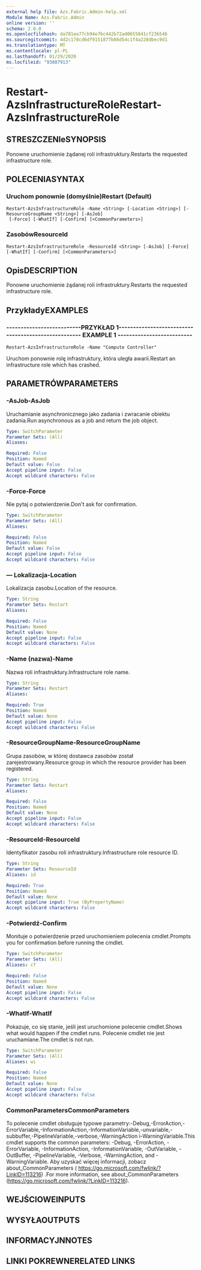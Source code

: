 ```yaml
---
external help file: Azs.Fabric.Admin-help.xml
Module Name: Azs.Fabric.Admin
online version: ''
schema: 2.0.0
ms.openlocfilehash: da781ee77cb94e7bc442b72ad0655041cf23b546
ms.sourcegitcommit: 4d2c178cd6df9151877b08d54c1f4a228dbec9d1
ms.translationtype: MT
ms.contentlocale: pl-PL
ms.lasthandoff: 01/29/2020
ms.locfileid: "93887913"
---
```

# <span data-ttu-id="d0c92-101">Restart-AzsInfrastructureRole</span><span class="sxs-lookup"><span data-stu-id="d0c92-101">Restart-AzsInfrastructureRole</span></span>

## <span data-ttu-id="d0c92-102">STRESZCZENIe</span><span class="sxs-lookup"><span data-stu-id="d0c92-102">SYNOPSIS</span></span>
<span data-ttu-id="d0c92-103">Ponowne uruchomienie żądanej roli infrastruktury.</span><span class="sxs-lookup"><span data-stu-id="d0c92-103">Restarts the requested infrastructure role.</span></span>

## <span data-ttu-id="d0c92-104">POLECENIA</span><span class="sxs-lookup"><span data-stu-id="d0c92-104">SYNTAX</span></span>

### <span data-ttu-id="d0c92-105">Uruchom ponownie (domyślnie)</span><span class="sxs-lookup"><span data-stu-id="d0c92-105">Restart (Default)</span></span>
```
Restart-AzsInfrastructureRole -Name <String> [-Location <String>] [-ResourceGroupName <String>] [-AsJob]
 [-Force] [-WhatIf] [-Confirm] [<CommonParameters>]
```

### <span data-ttu-id="d0c92-106">Zasobów</span><span class="sxs-lookup"><span data-stu-id="d0c92-106">ResourceId</span></span>
```
Restart-AzsInfrastructureRole -ResourceId <String> [-AsJob] [-Force] [-WhatIf] [-Confirm] [<CommonParameters>]
```

## <span data-ttu-id="d0c92-107">Opis</span><span class="sxs-lookup"><span data-stu-id="d0c92-107">DESCRIPTION</span></span>
<span data-ttu-id="d0c92-108">Ponowne uruchomienie żądanej roli infrastruktury.</span><span class="sxs-lookup"><span data-stu-id="d0c92-108">Restarts the requested infrastructure role.</span></span>

## <span data-ttu-id="d0c92-109">Przykłady</span><span class="sxs-lookup"><span data-stu-id="d0c92-109">EXAMPLES</span></span>

### <span data-ttu-id="d0c92-110">--------------------------PRZYKŁAD 1--------------------------</span><span class="sxs-lookup"><span data-stu-id="d0c92-110">-------------------------- EXAMPLE 1 --------------------------</span></span>
```
Restart-AzsInfrastructureRole -Name "Compute Controller"
```

<span data-ttu-id="d0c92-111">Uruchom ponownie rolę infrastruktury, która uległa awarii.</span><span class="sxs-lookup"><span data-stu-id="d0c92-111">Restart an infrastructure role which has crashed.</span></span>

## <span data-ttu-id="d0c92-112">PARAMETRÓW</span><span class="sxs-lookup"><span data-stu-id="d0c92-112">PARAMETERS</span></span>

### <span data-ttu-id="d0c92-113">-AsJob</span><span class="sxs-lookup"><span data-stu-id="d0c92-113">-AsJob</span></span>
<span data-ttu-id="d0c92-114">Uruchamianie asynchronicznego jako zadania i zwracanie obiektu zadania.</span><span class="sxs-lookup"><span data-stu-id="d0c92-114">Run asynchronous as a job and return the job object.</span></span>

```yaml
Type: SwitchParameter
Parameter Sets: (All)
Aliases: 

Required: False
Position: Named
Default value: False
Accept pipeline input: False
Accept wildcard characters: False
```

### <span data-ttu-id="d0c92-115">-Force</span><span class="sxs-lookup"><span data-stu-id="d0c92-115">-Force</span></span>
<span data-ttu-id="d0c92-116">Nie pytaj o potwierdzenie.</span><span class="sxs-lookup"><span data-stu-id="d0c92-116">Don't ask for confirmation.</span></span>

```yaml
Type: SwitchParameter
Parameter Sets: (All)
Aliases: 

Required: False
Position: Named
Default value: False
Accept pipeline input: False
Accept wildcard characters: False
```

### <span data-ttu-id="d0c92-117">— Lokalizacja</span><span class="sxs-lookup"><span data-stu-id="d0c92-117">-Location</span></span>
<span data-ttu-id="d0c92-118">Lokalizacja zasobu.</span><span class="sxs-lookup"><span data-stu-id="d0c92-118">Location of the resource.</span></span>

```yaml
Type: String
Parameter Sets: Restart
Aliases: 

Required: False
Position: Named
Default value: None
Accept pipeline input: False
Accept wildcard characters: False
```

### <span data-ttu-id="d0c92-119">-Name (nazwa)</span><span class="sxs-lookup"><span data-stu-id="d0c92-119">-Name</span></span>
<span data-ttu-id="d0c92-120">Nazwa roli infrastruktury.</span><span class="sxs-lookup"><span data-stu-id="d0c92-120">Infrastructure role name.</span></span>

```yaml
Type: String
Parameter Sets: Restart
Aliases: 

Required: True
Position: Named
Default value: None
Accept pipeline input: False
Accept wildcard characters: False
```

### <span data-ttu-id="d0c92-121">-ResourceGroupName</span><span class="sxs-lookup"><span data-stu-id="d0c92-121">-ResourceGroupName</span></span>
<span data-ttu-id="d0c92-122">Grupa zasobów, w której dostawca zasobów został zarejestrowany.</span><span class="sxs-lookup"><span data-stu-id="d0c92-122">Resource group in which the resource provider has been registered.</span></span>

```yaml
Type: String
Parameter Sets: Restart
Aliases: 

Required: False
Position: Named
Default value: None
Accept pipeline input: False
Accept wildcard characters: False
```

### <span data-ttu-id="d0c92-123">-ResourceId</span><span class="sxs-lookup"><span data-stu-id="d0c92-123">-ResourceId</span></span>
<span data-ttu-id="d0c92-124">Identyfikator zasobu roli infrastruktury.</span><span class="sxs-lookup"><span data-stu-id="d0c92-124">Infrastructure role resource ID.</span></span>

```yaml
Type: String
Parameter Sets: ResourceId
Aliases: id

Required: True
Position: Named
Default value: None
Accept pipeline input: True (ByPropertyName)
Accept wildcard characters: False
```

### <span data-ttu-id="d0c92-125">-Potwierdź</span><span class="sxs-lookup"><span data-stu-id="d0c92-125">-Confirm</span></span>
<span data-ttu-id="d0c92-126">Monituje o potwierdzenie przed uruchomieniem polecenia cmdlet.</span><span class="sxs-lookup"><span data-stu-id="d0c92-126">Prompts you for confirmation before running the cmdlet.</span></span>

```yaml
Type: SwitchParameter
Parameter Sets: (All)
Aliases: cf

Required: False
Position: Named
Default value: None
Accept pipeline input: False
Accept wildcard characters: False
```

### <span data-ttu-id="d0c92-127">-WhatIf</span><span class="sxs-lookup"><span data-stu-id="d0c92-127">-WhatIf</span></span>
<span data-ttu-id="d0c92-128">Pokazuje, co się stanie, jeśli jest uruchomione polecenie cmdlet.</span><span class="sxs-lookup"><span data-stu-id="d0c92-128">Shows what would happen if the cmdlet runs.</span></span>
<span data-ttu-id="d0c92-129">Polecenie cmdlet nie jest uruchamiane.</span><span class="sxs-lookup"><span data-stu-id="d0c92-129">The cmdlet is not run.</span></span>

```yaml
Type: SwitchParameter
Parameter Sets: (All)
Aliases: wi

Required: False
Position: Named
Default value: None
Accept pipeline input: False
Accept wildcard characters: False
```

### <span data-ttu-id="d0c92-130">CommonParameters</span><span class="sxs-lookup"><span data-stu-id="d0c92-130">CommonParameters</span></span>
<span data-ttu-id="d0c92-131">To polecenie cmdlet obsługuje typowe parametry:-Debug,-ErrorAction,-ErrorVariable,-InformationAction,-InformationVariable,-unvariable,-subbuffer,-PipelineVariable,-verbose,-WarningAction i-WarningVariable.</span><span class="sxs-lookup"><span data-stu-id="d0c92-131">This cmdlet supports the common parameters: -Debug, -ErrorAction, -ErrorVariable, -InformationAction, -InformationVariable, -OutVariable, -OutBuffer, -PipelineVariable, -Verbose, -WarningAction, and -WarningVariable.</span></span> <span data-ttu-id="d0c92-132">Aby uzyskać więcej informacji, zobacz about_CommonParameters ( https://go.microsoft.com/fwlink/?LinkID=113216) .</span><span class="sxs-lookup"><span data-stu-id="d0c92-132">For more information, see about_CommonParameters (https://go.microsoft.com/fwlink/?LinkID=113216).</span></span>

## <span data-ttu-id="d0c92-133">WEJŚCIOWE</span><span class="sxs-lookup"><span data-stu-id="d0c92-133">INPUTS</span></span>

## <span data-ttu-id="d0c92-134">WYSYŁA</span><span class="sxs-lookup"><span data-stu-id="d0c92-134">OUTPUTS</span></span>

## <span data-ttu-id="d0c92-135">INFORMACYJN</span><span class="sxs-lookup"><span data-stu-id="d0c92-135">NOTES</span></span>

## <span data-ttu-id="d0c92-136">LINKI POKREWNE</span><span class="sxs-lookup"><span data-stu-id="d0c92-136">RELATED LINKS</span></span>

